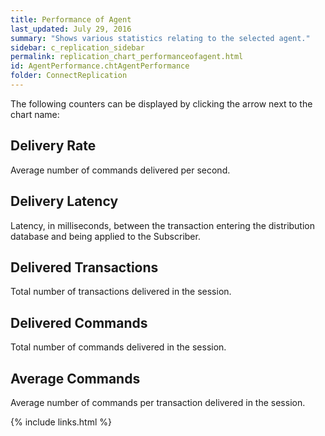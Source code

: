 ```yaml
---
title: Performance of Agent
last_updated: July 29, 2016
summary: "Shows various statistics relating to the selected agent."
sidebar: c_replication_sidebar
permalink: replication_chart_performanceofagent.html
id: AgentPerformance.chtAgentPerformance
folder: ConnectReplication
---
```




The following counters can be displayed by clicking the arrow next to the chart name:

## Delivery Rate

Average number of commands delivered per second.

## Delivery Latency

Latency, in milliseconds, between the transaction entering the distribution database and being applied to the Subscriber.

## Delivered Transactions

Total number of transactions delivered in the session.

## Delivered Commands

Total number of commands delivered in the session.

## Average Commands

Average number of commands per transaction delivered in the session.



{% include links.html %}
